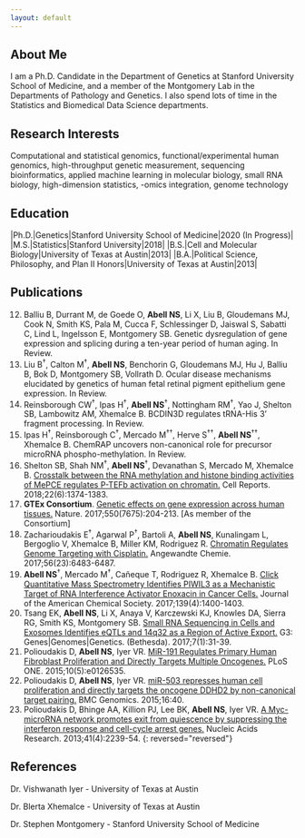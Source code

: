 ```yaml
---
layout: default
---
```


## About Me

I am a Ph.D. Candidate in the Department of Genetics at Stanford University School of Medicine, and a member of the Montgomery Lab in the Departments of Pathology and Genetics. I also spend lots of time in the Statistics and Biomedical Data Science departments.

## Research Interests

Computational and statistical genomics, functional/experimental human genomics, high-throughput genetic measurement, sequencing bioinformatics, applied machine learning in molecular biology, small RNA biology, high-dimension statistics, -omics integration, genome technology

## Education

|Ph.D.|Genetics|Stanford University School of Medicine|2020 (In Progress)|
|M.S.|Statistics|Stanford University|2018|
|B.S.|Cell and Molecular Biology|University of Texas at Austin|2013|
|B.A.|Political Science, Philosophy, and Plan II Honors|University of Texas at Austin|2013|

## Publications

12. Balliu B, Durrant M, de Goede O, **Abell NS**, Li X, Liu B, Gloudemans MJ, Cook N, Smith KS, Pala M, Cucca F, Schlessinger D, Jaiswal S, Sabatti C, Lind L, Ingelsson E, Montgomery SB. Genetic dysregulation of gene expression and splicing during a ten-year period of human aging. In Review.
11. Liu B<sup>&dagger;</sup>, Calton M<sup>&dagger;</sup>, **Abell NS**, Benchorin G, Gloudemans MJ, Hu J, Balliu B, Bok D, Montgomery SB, Vollrath D. Ocular disease mechanisms elucidated by genetics of human fetal retinal pigment epithelium gene expression. In Review.
10. Reinsborough CW<sup>&dagger;</sup>, Ipas H<sup>&dagger;</sup>, **Abell NS**<sup>&dagger;</sup>, Nottingham RM<sup>&dagger;</sup>, Yao J, Shelton SB, Lambowitz AM, Xhemalce B. BCDIN3D regulates tRNA-His 3’ fragment processing. In Review.
9. Ipas H<sup>&dagger;</sup>, Reinsborough C<sup>&dagger;</sup>, Mercado M<sup>&dagger;&dagger;</sup>, Herve S<sup>&dagger;&dagger;</sup>, **Abell NS**<sup>&dagger;&dagger;</sup>, Xhemalce B. ChemRAP uncovers non-canonical role for precursor microRNA phospho-methylation. In Review.
8. Shelton SB, Shah NM<sup>&dagger;</sup>, **Abell NS**<sup>&dagger;</sup>, Devanathan S, Mercado M, Xhemalce B. [Crosstalk between the RNA methylation and histone binding activities of MePCE regulates P-TEFb activation on chromatin.](https://www.ncbi.nlm.nih.gov/pubmed/29425494) Cell Reports. 2018;22(6):1374-1383.
7. **GTEx Consortium**. [Genetic effects on gene expression across human tissues.](https://www.ncbi.nlm.nih.gov/pubmed/29022597) Nature. 2017;550(7675):204-213. [As member of the Consortium]
6. Zacharioudakis E<sup>&dagger;</sup>, Agarwal P<sup>&dagger;</sup>, Bartoli A, **Abell NS**, Kunalingam L, Bergoglio V, Xhemalce B, Miller KM, Rodriguez R. [Chromatin Regulates Genome Targeting with Cisplatin.](https://www.ncbi.nlm.nih.gov/pubmed/28474855) Angewandte Chemie. 2017;56(23):6483-6487.
5. **Abell NS**<sup>&dagger;</sup>, Mercado M<sup>&dagger;</sup>, Cañeque T, Rodriguez R, Xhemalce B. [Click Quantitative Mass Spectrometry Identifies PIWIL3 as a Mechanistic Target of RNA Interference Activator Enoxacin in Cancer Cells.](https://www.ncbi.nlm.nih.gov/pubmed/28094937) Journal of the American Chemical Society. 2017;139(4):1400-1403.
4. Tsang EK, **Abell NS**, Li X, Anaya V, Karczewski KJ, Knowles DA, Sierra RG, Smith KS, Montgomery SB. [Small RNA Sequencing in Cells and Exosomes Identifies eQTLs and 14q32 as a Region of Active Export.](https://www.ncbi.nlm.nih.gov/pubmed/27799337) G3: Genes\|Genomes\|Genetics. (Bethesda). 2017;7(1):31-39.
3. Polioudakis D, **Abell NS**, Iyer VR. [MiR-191 Regulates Primary Human Fibroblast Proliferation and Directly Targets Multiple Oncogenes.](https://www.ncbi.nlm.nih.gov/pubmed/25992613) PLoS ONE. 2015;10(5):e0126535.
2. Polioudakis D, **Abell NS**, Iyer VR. [miR-503 represses human cell proliferation and directly targets the oncogene DDHD2 by non-canonical target pairing.](https://www.ncbi.nlm.nih.gov/pubmed/25653011) BMC Genomics. 2015;16:40.
1. Polioudakis D, Bhinge AA, Killion PJ, Lee BK, **Abell NS**, Iyer VR. [A Myc-microRNA network promotes exit from quiescence by suppressing the interferon response and cell-cycle arrest genes.](https://www.ncbi.nlm.nih.gov/pubmed/23303785) Nucleic Acids Research. 2013;41(4):2239-54.
{: reversed="reversed"}

## References

Dr. Vishwanath Iyer - University of Texas at Austin

Dr. Blerta Xhemalce - University of Texas at Austin

Dr. Stephen Montgomery - Stanford University School of Medicine




